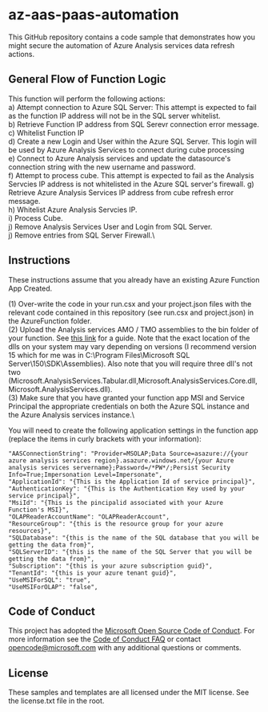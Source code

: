 # az-aas-paas-automation
 This GitHub repository contains a code sample that demonstrates how you might secure the automation of Azure Analysis services data refresh actions. 

## General Flow of Function Logic
This function will perform the following actions:\
a) Attempt connection to Azure SQL Server: This attempt is expected to fail as the function IP address will not be in the SQL server whitelist.\
b) Retrieve Function IP address from SQL Serevr connection error message.\
c) Whitelist Function IP\
d) Create a new Login and User within the Azure SQL Server. This login will be used by Azure Analysis Services to connect during cube processing\
e) Connect to Azure Analysis services and update the datasource's connection string with the new username and password.\
f) Attempt to process cube. This attempt is expected to fail as the Analysis Servcies IP address is not whitelisted in the Azure SQL server's firewall. 
g) Retrieve Azure Analysis Services IP address from cube refresh error message.\
h) Whitelist Azure Analysis Servcies IP.\
i) Process Cube.\
j) Remove Analysis Services User and Login from SQL Server.\
j) Remove entries from SQL Server Firewall.\

## Instructions
These instructions assume that you already have an existing Azure Function App Created. 

(1) Over-write the code in your run.csx and your project.json files with the relevant code contained in this repository (see run.csx and project.json) in the AzureFunction folder.\
(2) Upload the Analysis services AMO / TMO assemblies to the bin folder of your function. See [this link](https://azure.microsoft.com/en-au/blog/automating-azure-analysis-services-processing-with-azure-functions/) for a guide. Note that the exact location of the dlls on your system may vary depending on versions (I recommend version 15 which for me was in C:\Program Files\Microsoft SQL Server\150\SDK\Assemblies). Also note that you will require three dll's not two (Microsoft.AnalysisServices.Tabular.dll,Microsoft.AnalysisServices.Core.dll,Microsoft.AnalysisServices.dll).\
(3) Make sure that you have granted your function app MSI and Service Principal the appropriate credentials on both the Azure SQL instance and the Azure Analysis services instance.\

You will need to create the following application settings in the function app (replace the items in curly brackets with your information):

    "AASConnectionString": "Provider=MSOLAP;Data Source=asazure://{your azure analysis services region}.asazure.windows.net/{your Azure analysis services servername};Password=/*PW*/;Persist Security Info=True;Impersonation Level=Impersonate",
    "ApplicationId": "{This is the Application Id of service principal}",
    "AuthenticationKey": "{This is the Authentication Key used by your service principal}",
    "MsiId": "{This is the pincipalid associated with your Azure Function's MSI}",
    "OLAPReaderAccountName": "OLAPReaderAccount",
    "ResourceGroup": "{this is the resource group for your azure resources}",
    "SQLDatabase": "{this is the name of the SQL database that you will be getting the data from}",
    "SQLServerID": "{this is the name of the SQL Server that you will be getting the data from}",
    "Subscription": "{this is your azure subscription guid}",
    "TenantId": "{this is your azure tenant guid}",
    "UseMSIForSQL": "true",
    "UseMSIForOLAP": "false",

## Code of Conduct
This project has adopted the [Microsoft Open Source Code of Conduct](https://opensource.microsoft.com/codeofconduct/). For more information see the [Code of Conduct FAQ](https://opensource.microsoft.com/codeofconduct/faq/) or contact [opencode@microsoft.com](mailto:opencode@microsoft.com) with any additional questions or comments.

## License
These samples and templates are all licensed under the MIT license. See the license.txt file in the root.

